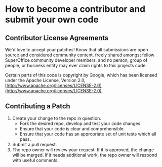 # How to become a contributor and submit your own code

## Contributor License Agreements

We'd love to accept your patches! Know that all submissions are open
source and considered community content, freely shared amongst fellow
SuperOffice community developer members, and no person, group of people,
or business entity may ever claim rights to this projects code.

Certain parts of this code is copyright by Google, which has
been licensed under the Apache License, Version 2.0,
[http://www.apache.org/licenses/LICENSE-2.0](http://www.apache.org/licenses/LICENSE-2.0).

## Contributing a Patch

1. Create your change to the repo in question.
   - Fork the desired repo, develop and test your code changes.
   - Ensure that your code is clear and comprehensible.
   - Ensure that your code has an appropriate set of unit tests which all pass.
2. Submit a pull request.
3. The repo owner will review your request. If it is approved, the change will
   be merged. If it needs additional work, the repo owner will respond with
   useful comments.
